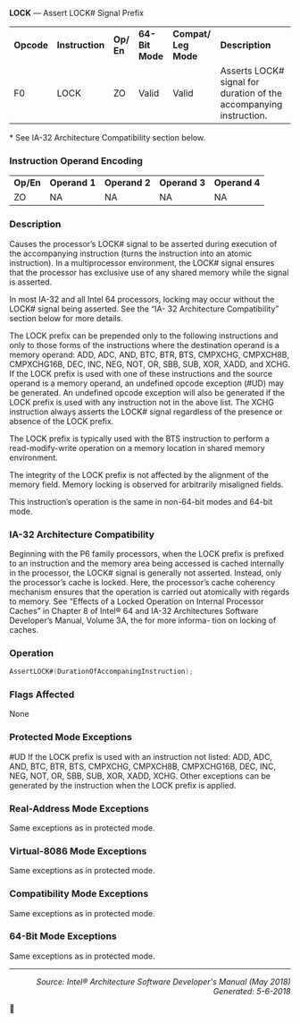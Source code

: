 <b>LOCK</b> — Assert LOCK# Signal Prefix
<table>
	<tr>
		<td><b>Opcode</b></td>
		<td><b>Instruction</b></td>
		<td><b>Op/ En</b></td>
		<td><b>64-Bit Mode</b></td>
		<td><b>Compat/ Leg Mode</b></td>
		<td><b>Description</b></td>
	</tr>
	<tr>
		<td>F0</td>
		<td>LOCK</td>
		<td>ZO</td>
		<td>Valid</td>
		<td>Valid</td>
		<td>Asserts LOCK# signal for duration of the accompanying instruction.</td>
	</tr>
</table>

\* See IA-32 Architecture Compatibility section below.

### Instruction Operand Encoding
<table>
	<tr>
		<td><b>Op/En</b></td>
		<td><b>Operand 1</b></td>
		<td><b>Operand 2</b></td>
		<td><b>Operand 3</b></td>
		<td><b>Operand 4</b></td>
	</tr>
	<tr>
		<td>ZO</td>
		<td>NA</td>
		<td>NA</td>
		<td>NA</td>
		<td>NA</td>
	</tr>
</table>


### Description
Causes the processor’s LOCK\# signal to be asserted during execution of the accompanying instruction (turns the
instruction into an atomic instruction). In a multiprocessor environment, the LOCK\# signal ensures that the
processor has exclusive use of any shared memory while the signal is asserted.

In most IA-32 and all Intel 64 processors, locking may occur without the LOCK\# signal being asserted. See the “IA-
32 Architecture Compatibility” section below for more details.

The LOCK prefix can be prepended only to the following instructions and only to those forms of the instructions
where the destination operand is a memory operand: ADD, ADC, AND, BTC, BTR, BTS, CMPXCHG, CMPXCH8B,
CMPXCHG16B, DEC, INC, NEG, NOT, OR, SBB, SUB, XOR, XADD, and XCHG. If the LOCK prefix is used with one of
these instructions and the source operand is a memory operand, an undefined opcode exception (\#UD) may be
generated. An undefined opcode exception will also be generated if the LOCK prefix is used with any instruction not
in the above list. The XCHG instruction always asserts the LOCK\# signal regardless of the presence or absence of
the LOCK prefix.

The LOCK prefix is typically used with the BTS instruction to perform a read-modify-write operation on a memory
location in shared memory environment.

The integrity of the LOCK prefix is not affected by the alignment of the memory field. Memory locking is observed
for arbitrarily misaligned fields.

This instruction’s operation is the same in non-64-bit modes and 64-bit mode.

### IA-32 Architecture Compatibility

Beginning with the P6 family processors, when the LOCK prefix is prefixed to an instruction and the memory area
being accessed is cached internally in the processor, the LOCK\# signal is generally not asserted. Instead, only the
processor’s cache is locked. Here, the processor’s cache coherency mechanism ensures that the operation is
carried out atomically with regards to memory. See “Effects of a Locked Operation on Internal Processor Caches”
in Chapter 8 of Intel® 64 and IA-32 Architectures Software Developer’s Manual, Volume 3A, the for more informa-
tion on locking of caches.

### Operation

```java
AssertLOCK#(DurationOfAccompaningInstruction);
```
### Flags Affected

None

### Protected Mode Exceptions

<p>#UD
If the LOCK prefix is used with an instruction not listed: ADD, ADC, AND, BTC, BTR, BTS,
CMPXCHG, CMPXCH8B, CMPXCHG16B, DEC, INC, NEG, NOT, OR, SBB, SUB, XOR, XADD,
XCHG.
Other exceptions can be generated by the instruction when the LOCK prefix is applied.

### Real-Address Mode Exceptions
Same exceptions as in protected mode.

### Virtual-8086 Mode Exceptions

Same exceptions as in protected mode.

### Compatibility Mode Exceptions

Same exceptions as in protected mode.

### 64-Bit Mode Exceptions

Same exceptions as in protected mode.

 --- 
<p align="right"><i>Source: Intel® Architecture Software Developer's Manual (May 2018)<br>Generated: 5-6-2018</i></p>
